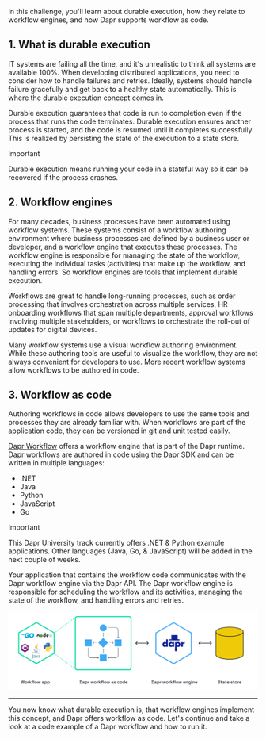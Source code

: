 In this challenge, you'll learn about durable execution, how they relate to workflow engines, and how Dapr supports workflow as code.

## 1. What is durable execution

IT systems are failing all the time, and it's unrealistic to think all systems are available 100%. When developing distributed applications, you need to consider how to handle failures and retries. Ideally, systems should handle failure gracefully and get back to a healthy state automatically. This is where the durable execution concept comes in.

Durable execution guarantees that code is run to completion even if the process that runs the code terminates. Durable execution ensures another process is started, and the code is resumed until it completes successfully. This is realized by persisting the state of the execution to a state store.

> [!IMPORTANT]
> Durable execution means running your code in a stateful way so it can be recovered if the process crashes.

## 2. Workflow engines

For many decades, business processes have been automated using workflow systems. These systems consist of a workflow authoring environment where business processes are defined by a business user or developer, and a workflow engine that executes these processes. The workflow engine is responsible for managing the state of the workflow, executing the individual tasks (activities) that make up the workflow, and handling errors. So workflow engines are tools that implement durable execution.

Workflows are great to handle long-running processes, such as order processing that involves orchestration across multiple services, HR onboarding workflows that span multiple departments, approval workflows involving multiple stakeholders, or workflows to orchestrate the roll-out of updates for digital devices.

Many workflow systems use a visual workflow authoring environment. While these authoring tools are useful to visualize the workflow, they are not always convenient for developers to use. More recent workflow systems allow workflows to be authored in code.

## 3. Workflow as code

Authoring workflows in code allows developers to use the same tools and processes they are already familiar with. When workflows are part of the application code, they can be versioned in git and unit tested easily.

[Dapr Workflow](https://docs.dapr.io/developing-applications/building-blocks/workflow/workflow-overview/) offers a workflow engine that is part of the Dapr runtime. Dapr workflows are authored in code using the Dapr SDK and can be written in multiple languages:

- .NET
- Java
- Python
- JavaScript
- Go

> [!IMPORTANT]
> This Dapr University track currently offers .NET & Python example applications. Other languages (Java, Go, & JavaScript) will be added in the next couple of weeks.

Your application that contains the workflow code communicates with the Dapr workflow engine via the Dapr API. The Dapr workflow engine is responsible for scheduling the workflow and its activities, managing the state of the workflow, and handling errors and retries.

![Dapr Workflow Engine](https://github.com/diagrid-labs/dapr-university-instruqt/blob/main/dapr-workflow/1-durable-execution/images/dapr-uni-wf-intro-v1.png?raw=true)

---

You now know what durable execution is, that workflow engines implement this concept, and Dapr offers workflow as code. Let's continue and take a look at a code example of a Dapr workflow and how to run it.